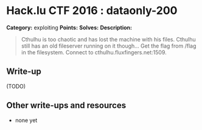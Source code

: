 # Hack.lu CTF 2016 : dataonly-200

**Category:** exploiting
**Points:**
**Solves:**
**Description:**

> Cthulhu is too chaotic and has lost the machine with his files. Cthulhu still has an old fileserver running on it though... Get the flag from /flag in the filesystem. Connect to cthulhu.fluxfingers.net:1509.


## Write-up

(TODO)

## Other write-ups and resources

* none yet

